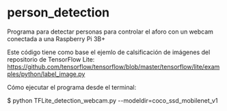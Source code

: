# person_detection

Programa para detectar personas para controlar el aforo con un webcam conectada a una Raspberry Pi 3B+

Este código tiene como base el ejemlo de calsificación de imágenes del repositorio de TensorFlow Lite: https://github.com/tensorflow/tensorflow/blob/master/tensorflow/lite/examples/python/label_image.py

Cómo ejecutar el programa desde el terminal:

$ python TFLite_detection_webcam.py --modeldir=coco_ssd_mobilenet_v1
